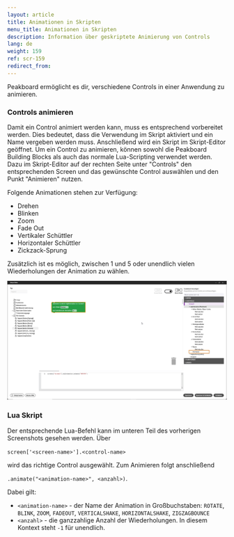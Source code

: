```yaml
---
layout: article
title: Animationen in Skripten
menu_title: Animationen in Skripten
description: Information über geskriptete Animierung von Controls
lang: de
weight: 159
ref: scr-159
redirect_from:
---
```


Peakboard ermöglicht es dir, verschiedene Controls in einer Anwendung zu animieren.

### Controls animieren

Damit ein Control animiert werden kann, muss es entsprechend vorbereitet werden. Dies bedeutet, dass die Verwendung im Skript aktiviert und ein Name vergeben werden muss. Anschließend wird ein Skript im Skript-Editor geöffnet. Um ein Control zu animieren, können sowohl die Peakboard Building Blocks als auch das normale Lua-Scripting verwendet werden. Dazu im Skript-Editor auf der rechten Seite unter "Controls" den entsprechenden Screen und das gewünschte Control auswählen und den Punkt "Animieren" nutzen.

Folgende Animationen stehen zur Verfügung:
- Drehen
- Blinken
- Zoom
- Fade Out
- Vertikaler Schüttler
- Horizontaler Schüttler
- Zickzack-Sprung

Zusätzlich ist es möglich, zwischen 1 und 5 oder unendlich vielen Wiederholungen der Animation zu wählen.

![Building Block](/assets/images/scripting/Scripting_Beispiele/script-with-animations/de-script-editor-animation-block.png)

### Lua Skript

Der entsprechende Lua-Befehl kann im unteren Teil des vorherigen Screenshots gesehen werden. Über 

`screen['<screen-name>'].<control-name>`

 wird das richtige Control ausgewählt. Zum Animieren folgt anschließend 
 
 `.animate("<animation-name>", <anzahl>)`.

 Dabei gilt:

- `<animation-name>` - der Name der Animation in Großbuchstaben: `ROTATE`, `BLINK`, `ZOOM`, `FADEOUT`, `VERTICALSHAKE`, `HORIZONTALSHAKE`, `ZIGZAGBOUNCE`
- `<anzahl>` - die ganzzahlige Anzahl der Wiederholungen. In diesem Kontext steht `-1` für unendlich.
